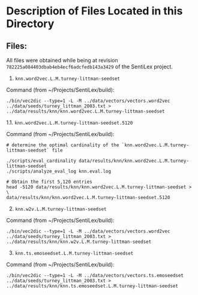 Description of Files Located in this Directory
==============================================

Files:
------

All files were obtained while being at revision
`782225a084403dbab4eb4ecf6adcfedb143a3429` of the SentiLex project.

1. `knn.word2vec.L.M.turney-littman-seedset`

Command (from ~/Projects/SentiLex/build):
```
./bin/vec2dic --type=1 -L -M ../data/vectors/vectors.word2vec ../data/seeds/turney_littman_2003.txt > ../data/results/knn/knn.word2vec.L.M.turney-littman-seedset
```

1.1. `knn.word2vec.L.M.turney-littman-seedset.5120`

Command (from ~/Projects/SentiLex/build):
```
# determine the optimal cardinality of the `knn.word2vec.L.M.turney-littman-seedset` file

./scripts/eval_cardinality data/results/knn/knn.word2vec.L.M.turney-littman-seedset
./scripts/analyze_eval_log knn.eval.log

# Obtain the first 5,120 entries
head -5120 data/results/knn/knn.word2vec.L.M.turney-littman-seedset > \
data/results/knn/knn.word2vec.L.M.turney-littman-seedset.5120
```

2. `knn.w2v.L.M.turney-littman-seedset`

Command (from ~/Projects/SentiLex/build):
```
./bin/vec2dic --type=1 -L -M ../data/vectors/vectors.word2vec ../data/seeds/turney_littman_2003.txt > ../data/results/knn/knn.w2v.L.M.turney-littman-seedset
```

3. `knn.ts.emoseedset.L.M.turney-littman-seedset`

Command (from ~/Projects/SentiLex/build):
```
./bin/vec2dic --type=1 -L -M ../data/vectors/vectors.ts.emoseedset ../data/seeds/turney_littman_2003.txt > ../data/results/knn/knn.ts.emoseedset.L.M.turney-littman-seedset
```
